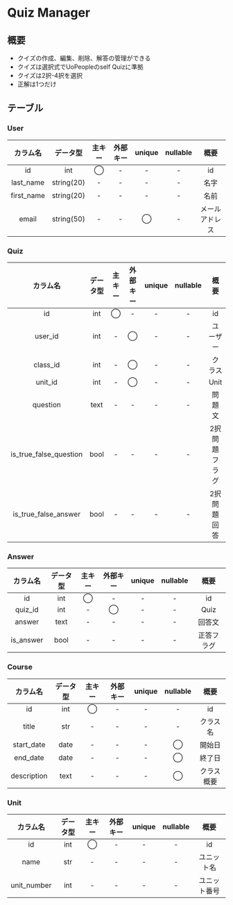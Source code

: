 # Quiz Manager
## 概要
- クイズの作成、編集、削除、解答の管理ができる
- クイズは選択式でUoPeopleのself Quizに準拠
- クイズは2択-4択を選択
- 正解は1つだけ


## テーブル
### User
|    カラム名    |    データ型    | 主キー | 外部キー | unique | nullable |   概要    |
|:----------:|:----------:|:---:|:----:|:------:|:--------:|:-------:|
|     id     |    int     |  ◯  |  -   |   -    |    -     |   id    |
| last_name  | string(20) |  -  |  -   |   -    |    -     |   名字    |
| first_name | string(20) |  -  |  -   |   -    |    -     |   名前    |
|   email    | string(50) |  -  |  -   |   ◯    |    -     | メールアドレス |

### Quiz
|          カラム名          | データ型 | 主キー | 外部キー | unique | nullable |   概要    |
|:----------------------:|:----:|:---:|:----:|:------:|:--------:|:-------:|
|           id           | int  |  ◯  |  -   |   -    |    -     |   id    |
|        user_id         | int  |  -  |  ◯   |   -    |    -     |  ユーザー   |
|        class_id        | int  |  -  |  ◯   |   -    |    -     |   クラス   |
|        unit_id         | int  |  -  |  ◯   |   -    |    -     |  Unit   |
|        question        | text |  -  |  -   |   -    |    -     |   問題文   |
| is_true_false_question | bool |  -  |  -   |   -    |    -     | 2択問題フラグ |
|  is_true_false_answer  | bool |  -  |  -   |   -    |    -     | 2択問題回答  |


### Answer
|    カラム名     | データ型 | 主キー | 外部キー | unique | nullable |  概要   |
|:-----------:|:----:|:---:|:----:|:------:|:--------:|:-----:|
|     id      | int  |  ◯  |  -   |   -    |    -     |  id   |
|   quiz_id   | int  |  -  |  ◯   |   -    |    -     | Quiz  |
|   answer    | text |  -  |  -   |   -    |    -     |  回答文  |
|  is_answer  | bool |  -  |  -   |   -    |    -     | 正答フラグ |

### Course
|    カラム名     | データ型 | 主キー | 外部キー | unique | nullable |  概要   |
|:-----------:|:----:|:---:|:----:|:------:|:--------:|:-----:|
|     id      | int  |  ◯  |  -   |   -    |    -     |  id   |
|    title    | str  |  -  |  -   |   -    |    -     | クラス名  |
| start_date  | date |  -  |  -   |   -    |    ◯     |  開始日  |
|  end_date   | date |  -  |  -   |   -    |    ◯     |  終了日  |
| description | text |  -  |  -   |   -    |    ◯     | クラス概要 |

### Unit
|    カラム名     | データ型 | 主キー | 外部キー | unique | nullable |   概要   |
|:-----------:|:----:|:---:|:----:|:------:|:--------:|:------:|
|     id      | int  |  ◯  |  -   |   -    |    -     |   id   |
|    name     | str  |  -  |  -   |   -    |    -     | ユニット名  |
| unit_number | int  |  -  |  -   |   -    |    -     | ユニット番号 |


